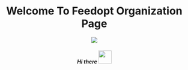 <h1 style="" align="center">Welcome To Feedopt Organization Page</h1>

<p align="center">
<img src="https://user-images.githubusercontent.com/77804034/172105308-87bf8def-6bd1-45f3-a7a4-3b07da55ba88.jpg"/>
</p>

<h5 align="center">Hi there <img src="https://media.giphy.com/media/hvRJCLFzcasrR4ia7z/giphy.gif" width="35px"></h5>

